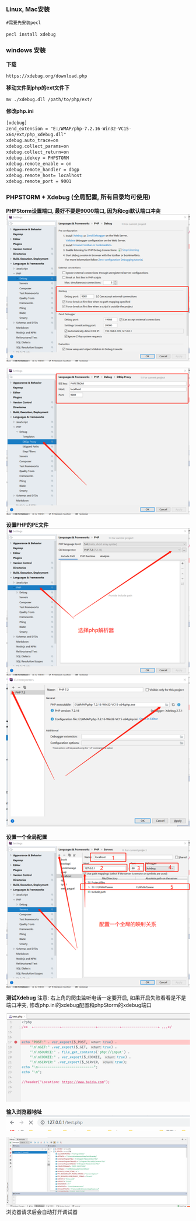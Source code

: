 ### Linux, Mac安装
```
#需要先安装pecl

pecl install xdebug
```

### windows 安装

**下载**
```
https://xdebug.org/download.php
```

**移动文件到php的ext文件下**
```
mv ./xdebug.dll /path/to/php/ext/
```

**修改php.ini**
```
[xdebug]
zend_extension = "E:/WMAP/php-7.2.16-Win32-VC15-x64/ext/php_xdebug.dll"
xdebug.auto_trace=on
xdebug.collect_params=on
xdebug.collect_return=on
xdebug.idekey = PHPSTORM
xdebug.remote_enable = on
xdebug.remote_handler = dbgp
xdebug.remote_host= localhost
xdebug.remote_port = 9001
```

### PHPSTORM + Xdebug (全局配置, 所有目录均可使用)

**PHPStorm设置端口, 最好不要是9000端口, 因为和cgi默认端口冲突**
![](/assets/wx0511.png)

![](/assets/wx_20190511192512.png)

**设置PHP的PE文件**
![](/assets/wx_20190511192634.png)
![](/assets/wx_20190511192710.png)

**设置一个全局配置**
![](/assets/wx_20190511192928.png)

**测试Xdebug**
注意: 右上角的爬虫监听电话一定要开启, 如果开启失败看看是不是端口冲突, 修改php.ini的xdebug配置和phpStorm的xdebug端口

![](/assets/wx_20190511193033.png)

**输入浏览器地址**
![](/assets/wx_20190511193056.png)

![](/assets/wx_20190511193154.png)
浏览器请求后会自动打开调试器